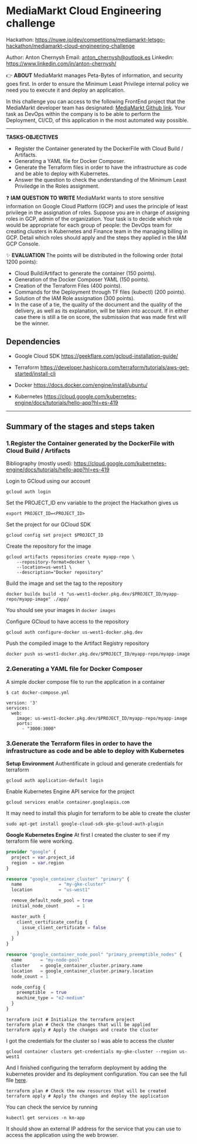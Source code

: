 # MediaMarkt Cloud Engineering challenge

Hackathon: https://nuwe.io/dev/competitions/mediamarkt-letsgo-hackathon/mediamarkt-cloud-engineering-challenge

Author: Anton Chernysh
Email: anton_chernysh@outlook.es
Linkedin: https://www.linkedin.com/in/anton-chernysh/

👉 **ABOUT**
MediaMarkt manages Peta-Bytes of information, and security goes first. In order to ensure the Minimum Least Privilege internal policy we need you to execute it and deploy an application.

In this challenge you can access to the following FrontEnd project that the MediaMarkt developer team has designated: [MediaMarkt Github link](https://github.com/nuwe-io/mms-cloud-skeleton). Your task as DevOps within the company is to be able to perform the Deployment, CI/CD, of this application in the most automated way possible.

----------------------------------------------------
**TASKS-OBJECTIVES**
- Register the Container generated by the DockerFile with Cloud Build / Artifacts.
- Generating a YAML file for Docker Composer.
- Generate the Terraform files in order to have the infrastructure as code and be able to deploy with Kubernetes.
- Answer the question to check the understanding of the Minimum Least Priviledge in the Roles assignment.

❓ **IAM QUESTION TO WRITE**
MediaMarkt wants to store sensitive information on Google Cloud Platform (GCP) and uses the principle of least privilege in the assignation of roles. Suppose you are in charge of assigning roles in GCP, admin of the organization. Your task is to decide which role would be appropriate for each group of people: the DevOps team for creating clusters in Kubernetes and Finance team in the managing billing in GCP. Detail which roles should apply and the steps they applied in the IAM GCP Console.

✨ **EVALUATION**
The points will be distributed in the following order (total 1200 points):

- Cloud Build/Artifact to generate the container (150 points).
- Generation of the Docker Composer YAML (150 points).
- Creation of the Terraform Files (400 points).
- Commands for the Deployment through TF files (kubectl) (200 points).
- Solution of the IAM Role assignation (300 points).
- In the case of a tie, the quality of the document and the quality of the delivery, as well as its explanation, will be taken into account. If in either case there is still a tie on score, the submission that was made first will be the winner.

## Dependencies

- Google Cloud SDK https://geekflare.com/gcloud-installation-guide/

- Terraform https://developer.hashicorp.com/terraform/tutorials/aws-get-started/install-cli

- Docker https://docs.docker.com/engine/install/ubuntu/

- Kubernetes https://cloud.google.com/kubernetes-engine/docs/tutorials/hello-app?hl=es-419

----------------------------------------------------

## Summary of the stages and steps taken

### 1.Register the Container generated by the DockerFile with Cloud Build / Artifacts
Bibliography (mostly used): https://cloud.google.com/kubernetes-engine/docs/tutorials/hello-app?hl=es-419

Login to GCloud using our account
```
gcloud auth login
```

Set the PROJECT_ID env variable to the project the Hackathon gives us
```
export PROJECT_ID=<PROJECT_ID>
```

Set the project for our GCloud SDK
```
gcloud config set project $PROJECT_ID
```

Create the repository for the image
```
gcloud artifacts repositories create myapp-repo \
    --repository-format=docker \
    --location=us-west1 \
    --description="Docker repository"
```

Build the image and set the tag to the repository

```
docker buildx build -t "us-west1-docker.pkg.dev/$PROJECT_ID/myapp-repo/myapp-image" ./app/
```

You should see your images in `docker images`

Configure GCloud to have access to the repository
```
gcloud auth configure-docker us-west1-docker.pkg.dev
```

Push the compiled image to the Artifact Registry repository
```
docker push us-west1-docker.pkg.dev/$PROJECT_ID/myapp-repo/myapp-image
```

### 2.Generating a YAML file for Docker Composer
A simple docker compose file to run the application in a container
```
$ cat docker-compose.yml

version: '3'
services:
  web:
    image: us-west1-docker.pkg.dev/$PROJECT_ID/myapp-repo/myapp-image
    ports:
      - "3000:3000"
```

### 3.Generate the Terraform files in order to have the infrastructure as code and be able to deploy with Kubernetes

**Setup Environment**
Authentificate in gcloud and generate credentials for terraform
```
gcloud auth application-default login
```

Enable Kubernetes Engine API service for the project
```
gcloud services enable container.googleapis.com
```

It may need to install this plugin for terraform to be able to create the cluster  
```
sudo apt-get install google-cloud-sdk-gke-gcloud-auth-plugin
```

**Google Kubernetes Engine**
At first I created the cluster to see if my terraform file were working.

```Terraform
provider "google" {
  project = var.project_id
  region  = var.region
}

resource "google_container_cluster" "primary" {
  name              = "my-gke-cluster"
  location          = "us-west1"

  remove_default_node_pool = true
  initial_node_count       = 1

  master_auth {
    client_certificate_config {
      issue_client_certificate = false
    }
  }
}

resource "google_container_node_pool" "primary_preemptible_nodes" {
  name       = "my-node-pool"
  cluster    = google_container_cluster.primary.name
  location   = google_container_cluster.primary.location
  node_count = 1

  node_config {
    preemptible  = true
    machine_type = "e2-medium"
  }
}
```

```
terraform init # Initialize the terraform project
terraform plan # Check the changes that will be applied
terraform apply # Apply the changes and create the cluster
```

I got the credentials for the cluster so I was able to access the cluster
```
gcloud container clusters get-credentials my-gke-cluster --region us-west1
```

And I finished configuring the terraform deployment by adding the kubernetes provider and its deployment configuration. You can see the full file [here](main.tf).

```
terraform plan # Check the new resources that will be created
terraform apply # Apply the changes and deploy the application
```

You can check the service by running
```
kubectl get services -n kn-app
```

It should show an external IP address for the service that you can use to access the application using the web browser.





















